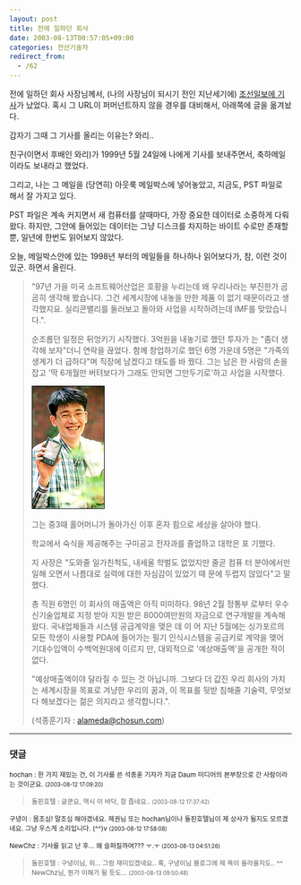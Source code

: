```yaml
---
layout: post
title: 전에 일하던 회사
date: 2003-08-13T00:57:05+09:00
categories: 전산기술자
redirect_from:
  - /62
---
```


전에 일하던 회사 사장님께서, (나의 사장님이 되시기 전인 지난세기에) <a href="http://news.chosun.com/w21data/html/news/199905/199905230434.html">조선일보에 기사</a>가 났었다. 혹시 그 URL이 퍼머넌트하지 않을 경우를 대비해서, 아래쪽에 글을 옮겨놨다.

갑자기 그때 그 기사를 올리는 이유는? 와리..

친구(이면서 후배인 와리)가 1999년 5월 24일에 나에게 기사를 보내주면서, 축하메일이라도 보내라고 했었다.

그리고, 나는 그 메일을 (당연히) 아웃룩 메일박스에 넣어놓았고, 지금도, PST 파일로 해서 잘 가지고 있다.

PST 파일은 계속 커지면서 새 컴퓨터를 살때마다, 가장 중요한 데이터로 소중하게 다뤄왔다. 하지만, 그안에 들어있는 데이터는 그냥 디스크를 차지하는 바이트 수로만 존재할 뿐, 일년에 한번도 읽어보지 않았다.

오늘, 메일박스안에 있는 1998년 부터의 메일들을 하나하나 읽어보다가, 참, 이런 것이 있군. 하면서 올린다.

> "97년 가을 미국 소프트웨어산업은 호황을 누리는데 왜 우리나라는 부진한가 곰곰히 생각해 봤습니다. 그건 세계시장에 내놓을 만한 제품 이 없기 때문이라고 생각했지요. 실리콘밸리를 둘러보고 돌아와 사업을 시작하려는데 IMF를 맞았습니다.".
>
> 순조롭던 일정은 뒤엉키기 시작했다. 3억원을 내놓기로 했던 투자가 는 "좀더 생각해 보자"더니 연락을 끊었다. 함께 창업하기로 했던 6명 가운데 5명은 "가족의 생계가 더 급하다"며 직장에 남겠다고 태도를 바 꿨다. 그는 남은 한 사람의 손을 잡고 '딱 6개월만 버텨보다가 그래도 안되면 그만두기로'하고 사업을 시작했다.
> 
> ![ ](/assets/media/logs_archives_199905230434.jpg)
>
> 그는 중3때 홀어머니가 돌아가신 이후 혼자 힘으로 세상을 살아야 했다.
> 
> 학교에서 숙식을 제공해주는 구미공고 전자과를 졸업하고 대학은 포 기했다.
> 
> 지 사장은 "도와줄 일가친척도, 내세울 학벌도 없었지만 줄곧 컴퓨 터 분야에서만 일해 오면서 나름대로 실력에 대한 자심감이 있었기 때 문에 두렵지 않았다"고 말했다.
> 
> 총 직원 6명인 이 회사의 매출액은 아직 미미하다. 98년 2월 정통부 로부터 우수신기술업체로 지정 받아 지원 받은 8000여만원의 자금으로 연구개발을 계속해 왔다. 국내업체들과 시스템 공급계약을 맺은 데 이 어 지난 5월에는 싱가포르의 모든 학생이 사용할 PDA에 들어가는 필기 인식시스템을 공급키로 계약을 맺어 기대수입액이 수백억원대에 이르지 만, 대외적으로 '예상매출액'을 공개한 적이 없다.
> 
> "예상매출액이야 달라질 수 있는 것 아닙니까. 그보다 더 값진 우리 회사의 가치는 세계시장을 목표로 겨냥한 우리의 꿈과, 이 목표를 뒷받 침해줄 기술력, 무엇보다 해보겠다는 젊은 의지라고 생각합니다.".
> 
> (석종훈기자 : alameda@chosun.com)



* * *

### 댓글



<!--- cmt:123 --->
<!--- mail: --->
<!--- parent:0 --->

<small>hochan : 한 가지 재밌는 건, 이 기사를 쓴 석종훈 기자가 지금 Daum 미디어의 본부장으로 간 사람이라는 것이군요. <small>(2003-08-12 17:09:20)</small></small>


<!--- cmt:124 --->
<!--- mail: --->
<!--- parent:0 --->

> <small>돌핀호텔 : 글쿤요, 역시 이 바닥, 참 좁네요.. <small>(2003-08-12 17:37:42)</small></small>


<!--- cmt:125 --->
<!--- mail: --->
<!--- parent:0 --->

<small>구녕이 : 몸조심! 말조심 해야겠네요. 제권님 또는 hochan님이나 돌핀호텔님이 제 상사가 될지도 모르겠네요. 그냥 우스게 소리입니다. (^^)v <small>(2003-08-12 17:58:08)</small></small>


<!--- cmt:126 --->
<!--- mail: --->
<!--- parent:0 --->

<small>NewChz : 기사를 읽고 난 후... 왜 슬퍼질까여???  ㅜ.ㅜ <small>(2003-08-13 04:51:26)</small></small>


<!--- cmt:127 --->
<!--- mail: --->
<!--- parent:0 --->

> <small>돌핀호텔 : 구녕이님, 히... 그럼 재미있겠네요.. 혹, 구녕이님 블로그에 제 욕이 올라올지도.. ^^  NewChz님, 뭔가 이해가 될 듯도... <small>(2003-08-13 09:50:48)</small></small>


